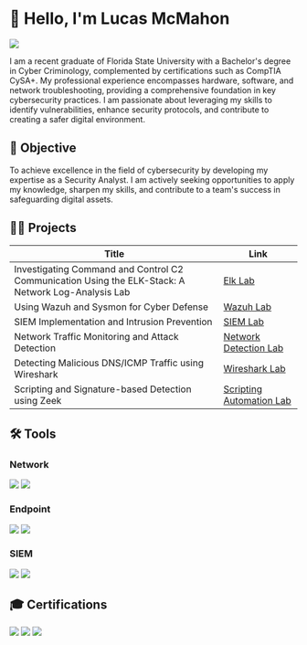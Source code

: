 # 👋 Hello, I'm Lucas McMahon
<a href="https://www.linkedin.com/in/lucas-mcmahon-cybersec/"><img src="https://img.shields.io/badge/-LinkedIn-0072b1?&style=for-the-badge&logo=linkedin&logoColor=white" /></a>

I am a recent graduate of Florida State University with a Bachelor's degree in Cyber Criminology, complemented by certifications such as CompTIA CySA+. My professional experience encompasses hardware, software, and network troubleshooting, providing a comprehensive foundation in key cybersecurity practices. I am passionate about leveraging my skills to identify vulnerabilities, enhance security protocols, and contribute to creating a safer digital environment.

## 🌟 Objective
To achieve excellence in the field of cybersecurity by developing my expertise as a Security Analyst. I am actively seeking opportunities to apply my knowledge, sharpen my skills, and contribute to a team's success in safeguarding digital assets.

## 🧑‍💻 Projects

| Title                                            |       Link                                                                                       |
|--------------------------------------------------|--------------------------------------------------------------------------------------------------|
| Investigating Command and Control C2 Communication Using the ELK-Stack: A Network Log-Analysis Lab | [Elk Lab](https://github.com/LucasCodes8/Investigating-Command-and-Control-C2-Communication-Using-the-ELK-Stack-A-Network-Log-Analysis-Lab/blob/main/README.md)       |
| Using Wazuh and Sysmon for Cyber Defense | [Wazuh Lab](https://github.com/LucasCodes8/Using-Wazuh-and-Sysmon-for-Cyber-Defense)       |
| SIEM Implementation and Intrusion Prevention     | [SIEM Lab](https://github.com/LucasCodes8/MyWork/blob/main/LimaCharlieWriteup.pdf)                |
| Network Traffic Monitoring and Attack Detection  | [Network Detection Lab](https://github.com/LucasCodes8/MyWork/blob/main/DetectingMITM.pdf)        |
| Detecting Malicious DNS/ICMP Traffic using Wireshark | [Wireshark Lab](https://github.com/LucasCodes8/MyWork/blob/main/DetectingDNSandICMP.pdf)         |
| Scripting and Signature-based Detection using Zeek | [Scripting Automation Lab](https://github.com/LucasCodes8/MyWork/blob/main/ZeekWriteup.pdf)       |

## 🛠 Tools

### Network
<div>
    <img src="https://img.shields.io/badge/-Wireshark-1679A7?&style=for-the-badge&logo=Wireshark&logoColor=white" />
    <img src="https://img.shields.io/badge/-Zeek-777BB4?&style=for-the-badge&logo=Zeek&logoColor=white" />
</div>

### Endpoint
<div>
    <img src="https://img.shields.io/badge/-Wazuh-00A4EF?&style=for-the-badge&logo=Wazuh&logoColor=white" />
    <img src="https://img.shields.io/badge/-Sysmon-00A4EF?&style=for-the-badge&logo=Microsoft&logoColor=white" />
</div>

### SIEM
<div>
    <img src="https://img.shields.io/badge/-Splunk-000000?&style=for-the-badge&logo=Splunk&logoColor=white" />
    <img src="https://img.shields.io/badge/-LimaCharlie-0078D4?&style=for-the-badge&logo=LimaCharlie" />
</div>

## 🎓 Certifications
<div>
<a href="https://www.credly.com/badges/f1a4a071-7e7b-4d66-ad9f-64838df394a4/public_url"><img src="https://img.shields.io/badge/-Security%2B-FF0000?&style=for-the-badge&logo=CompTIA&logoColor=white" /></a>
<a href="https://www.credly.com/badges/ed2d25a0-145f-47ca-a69f-b7a503294494"><img src="https://img.shields.io/badge/-Network%2B-007ACC?&style=for-the-badge&logo=CompTIA&logoColor=white" /></a>
<a href="https://www.credly.com/badges/52098228-2daa-448d-bfaf-a4746c6f15b6"><img src="https://img.shields.io/badge/-CySA%2B-007ACC?&style=for-the-badge&logo=CompTIA&logoColor=white" /></a>
</div>

<!---
LucasCodes8/LucasCodes8 is a ✨ special ✨ repository because its `README.md` (this file) appears on your GitHub profile.
You can click the Preview link to take a look at your changes.
--->
